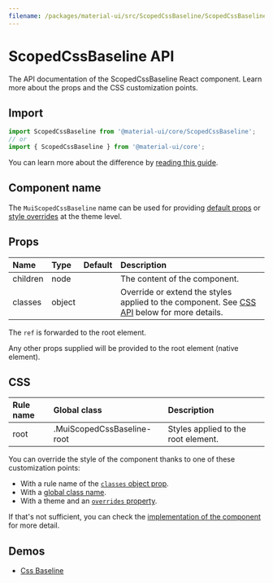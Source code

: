 ```yaml
---
filename: /packages/material-ui/src/ScopedCssBaseline/ScopedCssBaseline.js
---
```


<!--- This documentation is automatically generated, do not try to edit it. -->

# ScopedCssBaseline API

<p class="description">The API documentation of the ScopedCssBaseline React component. Learn more about the props and the CSS customization points.</p>

## Import

```js
import ScopedCssBaseline from '@material-ui/core/ScopedCssBaseline';
// or
import { ScopedCssBaseline } from '@material-ui/core';
```

You can learn more about the difference by [reading this guide](/guides/minimizing-bundle-size/).



## Component name

The `MuiScopedCssBaseline` name can be used for providing [default props](/customization/globals/#default-props) or [style overrides](/customization/globals/#css) at the theme level.

## Props

| Name | Type | Default | Description |
|:-----|:-----|:--------|:------------|
| <span class="prop-name">children</span> | <span class="prop-type">node</span> |  | The content of the component. |
| <span class="prop-name">classes</span> | <span class="prop-type">object</span> |  | Override or extend the styles applied to the component. See [CSS API](#css) below for more details. |

The `ref` is forwarded to the root element.

Any other props supplied will be provided to the root element (native element).

## CSS

| Rule name | Global class | Description |
|:-----|:-------------|:------------|
| <span class="prop-name">root</span> | <span class="prop-name">.MuiScopedCssBaseline-root</span> | Styles applied to the root element.

You can override the style of the component thanks to one of these customization points:

- With a rule name of the [`classes` object prop](/customization/components/#overriding-styles-with-classes).
- With a [global class name](/customization/components/#overriding-styles-with-global-class-names).
- With a theme and an [`overrides` property](/customization/globals/#css).

If that's not sufficient, you can check the [implementation of the component](https://github.com/quizlet/material-ui/blob/master/packages/material-ui/src/ScopedCssBaseline/ScopedCssBaseline.js) for more detail.

## Demos

- [Css Baseline](/components/css-baseline/)

